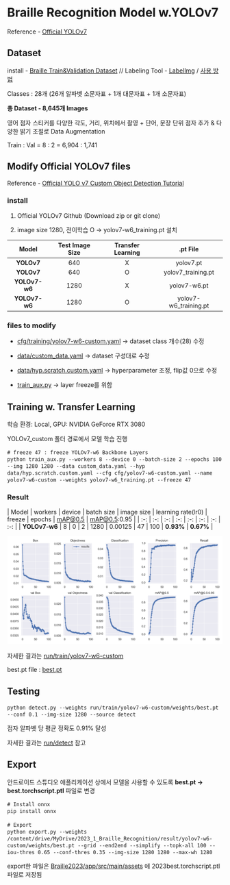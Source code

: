 # Braille Recognition Model w.YOLOv7

Reference - [Official YOLOv7](https://github.com/WongKinYiu/yolov7)

## Dataset

install - [Braille Train&Validation Dataset](https://drive.google.com/drive/folders/14cNsZTjbizgjo3PVlpCGAQg1vZSgpDP8) // Labeling Tool - [LabelImg](https://github.com/heartexlabs/labelImg) / [사용 방법](https://velog.io/@kimsoohyun/YOLO-%EC%9D%B4%EB%AF%B8%EC%A7%80-%EB%9D%BC%EB%B2%A8%EB%A7%81%EC%9D%84-%EC%9C%84%ED%95%9C-labelImg-%EC%82%AC%EC%9A%A9%EB%B2%95)

Classes : 28개 (26개 알파벳 소문자표 + 1개 대문자표 + 1개 소문자표)


**총 Dataset - 8,645개 Images**

영어 점자 스티커를 다양한 각도, 거리, 위치에서 촬영 + 단어, 문장 단위 점자 추가 & 다양한 밝기 조절로 Data Augmentation

Train : Val = 8 : 2 = 6,904 : 1,741


## Modify Official YOLOv7 files

Reference - [Official YOLO v7 Custom Object Detection Tutorial](https://www.youtube.com/watch?v=-QWxJ0j9EY8)


### install

1. Official YOLOv7 Github (Download zip or git clone)

2. image size 1280, 전이학습 O -> yolov7-w6_training.pt 설치

| Model | Test Image Size | Transfer Learning | .pt File | 
| :-: | :-: | :-: | :-: | 
| **YOLOv7** | 640 | X | yolov7.pt | 
| **YOLOv7** | 640 | O | yolov7_training.pt | 
| **YOLOv7-w6** | 1280 | X | yolov7-w6.pt | 
| **YOLOv7-w6** | 1280 | O | yolov7-w6_training.pt | 


### files to modify

- [cfg/training/yolov7-w6-custom.yaml](https://github.com/ailleen1004/Braille_Recognition_2023/blob/main/YOLOv7_custom/cfg/training/yolov7-w6-custom.yaml) -> dataset class 개수(28) 수정

- [data/custom_data.yaml](https://github.com/ailleen1004/Braille_Recognition_2023/blob/main/YOLOv7_custom/data/custom_data.yaml) -> dataset 구성대로 수정

- [data/hyp.scratch.custom.yaml](https://github.com/ailleen1004/Braille_Recognition_2023/blob/main/YOLOv7_custom/data/hyp.scratch.custom.yaml) -> hyperparameter 조정, flip값 0으로 수정

- [train_aux.py](https://github.com/ailleen1004/Braille_Recognition_2023/blob/main/YOLOv7_custom/train_aux.py) -> layer freeze를 위함


## Training w. Transfer Learning

학습 환경: Local, GPU: NVIDIA GeForce RTX 3080

YOLOv7_custom 폴더 경로에서 모델 학습 진행

``` shell
# freeze 47 : freeze YOLOv7-w6 Backbone Layers
python train_aux.py --workers 8 --device 0 --batch-size 2 --epochs 100 --img 1280 1280 --data custom_data.yaml --hyp data/hyp.scratch.custom.yaml --cfg cfg/yolov7-w6-custom.yaml --name yolov7-w6-custom --weights yolov7-w6_training.pt --freeze 47
```


### Result

| Model | workers | device | batch size | image size | learning rate(lr0) | freeze | epochs | mAP@0.5 | mAP@0.5:0.95 | 
| :-: | :-: | :-: | :-: | :-: | :-: | :-: | :-: | 
| **YOLOv7-w6** | 8 | 0 | 2 | 1280 | 0.00125 | 47 | 100 | **0.93%** | **0.67%** | 

<p align="center">
  <img src="https://github.com/ailleen1004/Braille_Recognition_2023/blob/main/YOLOv7_custom/run/train/yolov7-w6-custom/results.png">
</p>

자세한 결과는 [run/train/yolov7-w6-custom](https://github.com/ailleen1004/Braille_Recognition_2023/tree/main/YOLOv7_custom/run/train/yolov7-w6-custom)

best.pt file : [best.pt](https://drive.google.com/file/d/1iUdwJF_1KrJCmY5DBaTpCDd-8GFX1ayp/view?usp=drive_link)


## Testing

``` shell
python detect.py --weights run/train/yolov7-w6-custom/weights/best.pt --conf 0.1 --img-size 1280 --source detect
```

점자 알파벳 당 평균 정확도 0.91% 달성

자세한 결과는 [run/detect](https://github.com/ailleen1004/Braille_Recognition_2023/tree/main/YOLOv7_custom/run/detect) 참고


## Export

안드로이드 스튜디오 애플리케이션 <Braille2023> 상에서 모델을 사용할 수 있도록 **best.pt -> best.torchscript.ptl** 파일로 변경

```shell
# Install onnx
pip install onnx

# Export
python export.py --weights /content/drive/MyDrive/2023_1_Braille_Recognition/result/yolov7-w6-custom/weights/best.pt --grid --end2end --simplify --topk-all 100 --iou-thres 0.65 --conf-thres 0.35 --img-size 1280 1280 --max-wh 1280
```

export한 파일은 [Braille2023/app/src/main/assets](https://github.com/ailleen1004/Braille_Recognition_2023/tree/main/Braille2023/app/src/main/assets) 에 2023best.torchscript.ptl 파일로 저장됨